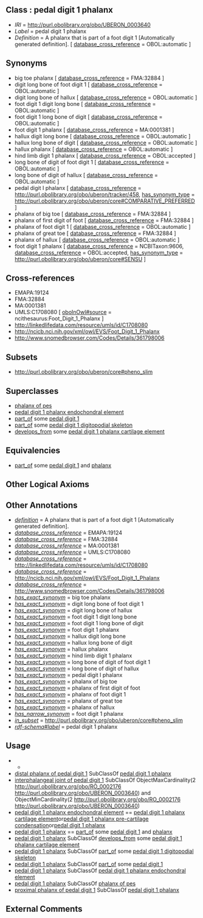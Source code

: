 
## Class : pedal digit 1 phalanx

 * *IRI* = http://purl.obolibrary.org/obo/UBERON_0003640
 * *Label* = pedal digit 1 phalanx
 * *Definition* = A phalanx that is part of a foot digit 1 [Automatically generated definition]. [ [database_cross_reference](../../ef/oboInOwl#hasDbXref.md) = OBOL:automatic ]

## Synonyms

 * big toe phalanx [ [database_cross_reference](../../ef/oboInOwl#hasDbXref.md) = FMA:32884 ]
 * digit long bone of foot digit 1 [ [database_cross_reference](../../ef/oboInOwl#hasDbXref.md) = OBOL:automatic ]
 * digit long bone of hallux [ [database_cross_reference](../../ef/oboInOwl#hasDbXref.md) = OBOL:automatic ]
 * foot digit 1 digit long bone [ [database_cross_reference](../../ef/oboInOwl#hasDbXref.md) = OBOL:automatic ]
 * foot digit 1 long bone of digit [ [database_cross_reference](../../ef/oboInOwl#hasDbXref.md) = OBOL:automatic ]
 * foot digit 1 phalanx [ [database_cross_reference](../../ef/oboInOwl#hasDbXref.md) = MA:0001381 ]
 * hallux digit long bone [ [database_cross_reference](../../ef/oboInOwl#hasDbXref.md) = OBOL:automatic ]
 * hallux long bone of digit [ [database_cross_reference](../../ef/oboInOwl#hasDbXref.md) = OBOL:automatic ]
 * hallux phalanx [ [database_cross_reference](../../ef/oboInOwl#hasDbXref.md) = OBOL:automatic ]
 * hind limb digit 1 phalanx [ [database_cross_reference](../../ef/oboInOwl#hasDbXref.md) = OBOL:accepted ]
 * long bone of digit of foot digit 1 [ [database_cross_reference](../../ef/oboInOwl#hasDbXref.md) = OBOL:automatic ]
 * long bone of digit of hallux [ [database_cross_reference](../../ef/oboInOwl#hasDbXref.md) = OBOL:automatic ]
 * pedal digit I phalanx [ [database_cross_reference](../../ef/oboInOwl#hasDbXref.md) = http://purl.obolibrary.org/obo/uberon/tracker/458, [has_synonym_type](../../pe/oboInOwl#hasSynonymType.md) = http://purl.obolibrary.org/obo/uberon/core#COMPARATIVE_PREFERRED ]
 * phalanx of big toe [ [database_cross_reference](../../ef/oboInOwl#hasDbXref.md) = FMA:32884 ]
 * phalanx of first digit of foot [ [database_cross_reference](../../ef/oboInOwl#hasDbXref.md) = FMA:32884 ]
 * phalanx of foot digit 1 [ [database_cross_reference](../../ef/oboInOwl#hasDbXref.md) = OBOL:automatic ]
 * phalanx of great toe [ [database_cross_reference](../../ef/oboInOwl#hasDbXref.md) = FMA:32884 ]
 * phalanx of hallux [ [database_cross_reference](../../ef/oboInOwl#hasDbXref.md) = OBOL:automatic ]
 * foot digit 1 phalanx [ [database_cross_reference](../../ef/oboInOwl#hasDbXref.md) = NCBITaxon:9606, [database_cross_reference](../../ef/oboInOwl#hasDbXref.md) = OBOL:accepted, [has_synonym_type](../../pe/oboInOwl#hasSynonymType.md) = http://purl.obolibrary.org/obo/uberon/core#SENSU ]

## Cross-references

 * EMAPA:19124
 * FMA:32884
 * MA:0001381
 * UMLS:C1708080 [ [oboInOwl#source](../../ce/oboInOwl#source.md) = ncithesaurus:Foot_Digit_1_Phalanx ]
 * http://linkedlifedata.com/resource/umls/id/C1708080
 * http://ncicb.nci.nih.gov/xml/owl/EVS/Foot_Digit_1_Phalanx
 * http://www.snomedbrowser.com/Codes/Details/361798006

## Subsets

 * http://purl.obolibrary.org/obo/uberon/core#pheno_slim

## Superclasses

 * [phalanx of pes](../../UBERON/49/UBERON_0001449.md)
 * [pedal digit 1 phalanx endochondral element](../../UBERON/31/UBERON_0015031.md)
 * [part_of](../../BFO/50/BFO_0000050.md) some [pedal digit 1](../../UBERON/31/UBERON_0003631.md)
 * [part_of](../../BFO/50/BFO_0000050.md) some [pedal digit 1 digitopodial skeleton](../../UBERON/31/UBERON_5103631.md)
 * [develops_from](../../RO/02/RO_0002202.md) some [pedal digit 1 phalanx cartilage element](../../UBERON/80/UBERON_0010680.md)

## Equivalencies

 * [part_of](../../BFO/50/BFO_0000050.md) some [pedal digit 1](../../UBERON/31/UBERON_0003631.md) and [phalanx](../../UBERON/21/UBERON_0003221.md)

## Other Logical Axioms


## Other Annotations

 * *[definition](../../IAO/15/IAO_0000115.md)* = A phalanx that is part of a foot digit 1 [Automatically generated definition].
 * *[database_cross_reference](../../ef/oboInOwl#hasDbXref.md)* = EMAPA:19124
 * *[database_cross_reference](../../ef/oboInOwl#hasDbXref.md)* = FMA:32884
 * *[database_cross_reference](../../ef/oboInOwl#hasDbXref.md)* = MA:0001381
 * *[database_cross_reference](../../ef/oboInOwl#hasDbXref.md)* = UMLS:C1708080
 * *[database_cross_reference](../../ef/oboInOwl#hasDbXref.md)* = http://linkedlifedata.com/resource/umls/id/C1708080
 * *[database_cross_reference](../../ef/oboInOwl#hasDbXref.md)* = http://ncicb.nci.nih.gov/xml/owl/EVS/Foot_Digit_1_Phalanx
 * *[database_cross_reference](../../ef/oboInOwl#hasDbXref.md)* = http://www.snomedbrowser.com/Codes/Details/361798006
 * *[has_exact_synonym](../../ym/oboInOwl#hasExactSynonym.md)* = big toe phalanx
 * *[has_exact_synonym](../../ym/oboInOwl#hasExactSynonym.md)* = digit long bone of foot digit 1
 * *[has_exact_synonym](../../ym/oboInOwl#hasExactSynonym.md)* = digit long bone of hallux
 * *[has_exact_synonym](../../ym/oboInOwl#hasExactSynonym.md)* = foot digit 1 digit long bone
 * *[has_exact_synonym](../../ym/oboInOwl#hasExactSynonym.md)* = foot digit 1 long bone of digit
 * *[has_exact_synonym](../../ym/oboInOwl#hasExactSynonym.md)* = foot digit 1 phalanx
 * *[has_exact_synonym](../../ym/oboInOwl#hasExactSynonym.md)* = hallux digit long bone
 * *[has_exact_synonym](../../ym/oboInOwl#hasExactSynonym.md)* = hallux long bone of digit
 * *[has_exact_synonym](../../ym/oboInOwl#hasExactSynonym.md)* = hallux phalanx
 * *[has_exact_synonym](../../ym/oboInOwl#hasExactSynonym.md)* = hind limb digit 1 phalanx
 * *[has_exact_synonym](../../ym/oboInOwl#hasExactSynonym.md)* = long bone of digit of foot digit 1
 * *[has_exact_synonym](../../ym/oboInOwl#hasExactSynonym.md)* = long bone of digit of hallux
 * *[has_exact_synonym](../../ym/oboInOwl#hasExactSynonym.md)* = pedal digit I phalanx
 * *[has_exact_synonym](../../ym/oboInOwl#hasExactSynonym.md)* = phalanx of big toe
 * *[has_exact_synonym](../../ym/oboInOwl#hasExactSynonym.md)* = phalanx of first digit of foot
 * *[has_exact_synonym](../../ym/oboInOwl#hasExactSynonym.md)* = phalanx of foot digit 1
 * *[has_exact_synonym](../../ym/oboInOwl#hasExactSynonym.md)* = phalanx of great toe
 * *[has_exact_synonym](../../ym/oboInOwl#hasExactSynonym.md)* = phalanx of hallux
 * *[has_narrow_synonym](../../ym/oboInOwl#hasNarrowSynonym.md)* = foot digit 1 phalanx
 * *[in_subset](../../et/oboInOwl#inSubset.md)* = http://purl.obolibrary.org/obo/uberon/core#pheno_slim
 * *[rdf-schema#label](../../el/rdf-schema#label.md)* = pedal digit 1 phalanx

## Usage

 * -
 * [distal phalanx of pedal digit 1](../../UBERON/15/UBERON_0004315.md) SubClassOf [pedal digit 1 phalanx](../../UBERON/40/UBERON_0003640.md)
 * [interphalangeal joint of pedal digit 1](../../UBERON/24/UBERON_0007724.md) SubClassOf ObjectMaxCardinality(2 <http://purl.obolibrary.org/obo/RO_0002176> <http://purl.obolibrary.org/obo/UBERON_0003640>) and ObjectMinCardinality(2 <http://purl.obolibrary.org/obo/RO_0002176> <http://purl.obolibrary.org/obo/UBERON_0003640>)
 * [pedal digit 1 phalanx endochondral element](../../UBERON/31/UBERON_0015031.md) == [pedal digit 1 phalanx cartilage element](../../UBERON/80/UBERON_0010680.md)or[pedal digit 1 phalanx pre-cartilage condensation](../../UBERON/80/UBERON_0010580.md)or[pedal digit 1 phalanx](../../UBERON/40/UBERON_0003640.md)
 * [pedal digit 1 phalanx](../../UBERON/40/UBERON_0003640.md) == [part_of](../../BFO/50/BFO_0000050.md) some [pedal digit 1](../../UBERON/31/UBERON_0003631.md) and [phalanx](../../UBERON/21/UBERON_0003221.md)
 * [pedal digit 1 phalanx](../../UBERON/40/UBERON_0003640.md) SubClassOf [develops_from](../../RO/02/RO_0002202.md) some [pedal digit 1 phalanx cartilage element](../../UBERON/80/UBERON_0010680.md)
 * [pedal digit 1 phalanx](../../UBERON/40/UBERON_0003640.md) SubClassOf [part_of](../../BFO/50/BFO_0000050.md) some [pedal digit 1 digitopodial skeleton](../../UBERON/31/UBERON_5103631.md)
 * [pedal digit 1 phalanx](../../UBERON/40/UBERON_0003640.md) SubClassOf [part_of](../../BFO/50/BFO_0000050.md) some [pedal digit 1](../../UBERON/31/UBERON_0003631.md)
 * [pedal digit 1 phalanx](../../UBERON/40/UBERON_0003640.md) SubClassOf [pedal digit 1 phalanx endochondral element](../../UBERON/31/UBERON_0015031.md)
 * [pedal digit 1 phalanx](../../UBERON/40/UBERON_0003640.md) SubClassOf [phalanx of pes](../../UBERON/49/UBERON_0001449.md)
 * [proximal phalanx of pedal digit 1](../../UBERON/32/UBERON_0004332.md) SubClassOf [pedal digit 1 phalanx](../../UBERON/40/UBERON_0003640.md)

## External Comments

